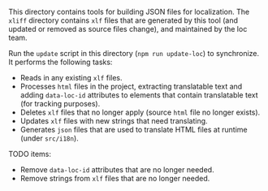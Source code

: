 This directory contains tools for building JSON files for localization. The `xliff` directory
contains `xlf` files that are generated by this tool (and updated or removed as source files change),
and maintained by the loc team. 
 
Run the `update` script in this directory (`npm run update-loc`) to synchronize. It performs the
following tasks:

* Reads in any existing `xlf` files.
* Processes `html` files in the project, extracting translatable text and adding `data-loc-id`
  attributes to elements that contain translatable text (for tracking purposes). 
* Deletes `xlf` files that no longer apply (source `html` file no longer exists).
* Updates `xlf` files with new strings that need translating.
* Generates `json` files that are used to translate HTML files at runtime (under `src/i18n`).
 
 TODO items:
 * Remove `data-loc-id` attributes that are no longer needed.
 * Remove strings from `xlf` files that are no longer needed.